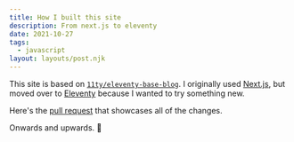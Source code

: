 ```yaml
---
title: How I built this site
description: From next.js to eleventy
date: 2021-10-27
tags:
  - javascript
layout: layouts/post.njk
---
```


This site is based on [`11ty/eleventy-base-blog`](https://github.com/11ty/eleventy-base-blog). I originally used [Next.js](https://nextjs.org/), but moved over to [Eleventy](https://www.11ty.dev/) because I wanted to try something new.

Here's the [pull request](https://github.com/francisfuzz/francisb.me/pull/13) that showcases all of the changes.

Onwards and upwards. 🚀
